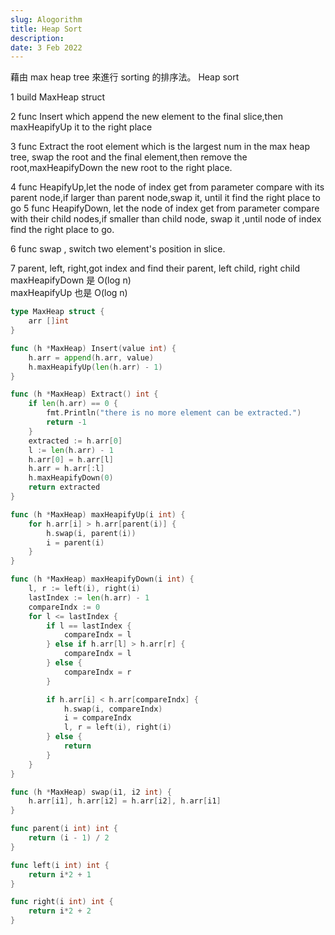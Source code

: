 ```yaml
---
slug: Alogorithm
title: Heap Sort
description:
date: 3 Feb 2022
---
```


藉由 max heap tree 來進行 sorting 的排序法。
Heap sort

1 build MaxHeap struct

2 func Insert which append the new element to the final slice,then maxHeapifyUp it to the right place

3 func Extract the root element which is the largest num in the max heap tree, swap the root and the final element,then remove the root,maxHeapifyDown the new root to the right place.

4 func HeapifyUp,let the node of index get from parameter compare with its parent node,if larger than parent node,swap it, until it find the right place to go
5 func HeapifyDown, let the node of index get from parameter compare with their child nodes,if smaller than child node, swap it ,until node of index find the right place to go.

6 func swap , switch two element's position in slice.

7 parent, left, right,got index and find their parent, left child, right child  
maxHeapifyDown 是 O(log n)  
maxHeapifyUp 也是 O(log n)

```go
type MaxHeap struct {
	arr []int
}

func (h *MaxHeap) Insert(value int) {
	h.arr = append(h.arr, value)
	h.maxHeapifyUp(len(h.arr) - 1)
}

func (h *MaxHeap) Extract() int {
	if len(h.arr) == 0 {
		fmt.Println("there is no more element can be extracted.")
		return -1
	}
	extracted := h.arr[0]
	l := len(h.arr) - 1
	h.arr[0] = h.arr[l]
	h.arr = h.arr[:l]
	h.maxHeapifyDown(0)
	return extracted
}

func (h *MaxHeap) maxHeapifyUp(i int) {
	for h.arr[i] > h.arr[parent(i)] {
		h.swap(i, parent(i))
		i = parent(i)
	}
}

func (h *MaxHeap) maxHeapifyDown(i int) {
	l, r := left(i), right(i)
	lastIndex := len(h.arr) - 1
	compareIndx := 0
	for l <= lastIndex {
		if l == lastIndex {
			compareIndx = l
		} else if h.arr[l] > h.arr[r] {
			compareIndx = l
		} else {
			compareIndx = r
		}

		if h.arr[i] < h.arr[compareIndx] {
			h.swap(i, compareIndx)
			i = compareIndx
			l, r = left(i), right(i)
		} else {
			return
		}
	}
}

func (h *MaxHeap) swap(i1, i2 int) {
	h.arr[i1], h.arr[i2] = h.arr[i2], h.arr[i1]
}

func parent(i int) int {
	return (i - 1) / 2
}

func left(i int) int {
	return i*2 + 1
}

func right(i int) int {
	return i*2 + 2
}
```

